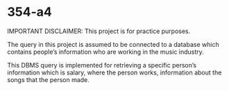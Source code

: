# 354-a4

IMPORTANT DISCLAIMER: This project is for practice purposes.

The query in this project is assumed to be connected to a database which contains people’s information who are working in the music industry.

This DBMS query is implemented for retrieving a specific person’s information which is salary, where the person works, information about the songs that the person made.


